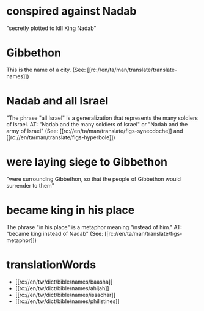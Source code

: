 # conspired against Nadab

"secretly plotted to kill King Nadab"

# Gibbethon

This is the name of a city. (See: [[rc://en/ta/man/translate/translate-names]])

# Nadab and all Israel

"The phrase "all Israel" is a generalization that represents the many soldiers of Israel. AT: "Nadab and the many soldiers of Israel" or "Nadab and the army of Israel" (See: [[rc://en/ta/man/translate/figs-synecdoche]] and [[rc://en/ta/man/translate/figs-hyperbole]])

# were laying siege to Gibbethon

"were surrounding Gibbethon, so that the people of Gibbethon would surrender to them"

# became king in his place

The phrase "in his place" is a metaphor meaning "instead of him." AT: "became king instead of Nadab" (See: [[rc://en/ta/man/translate/figs-metaphor]])

# translationWords

* [[rc://en/tw/dict/bible/names/baasha]]
* [[rc://en/tw/dict/bible/names/ahijah]]
* [[rc://en/tw/dict/bible/names/issachar]]
* [[rc://en/tw/dict/bible/names/philistines]]